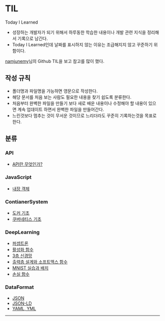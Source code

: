 # TIL

Today I Learned

- 성장하는 개발자가 되기 위해서 하루동한 학습한 내용이나 개발 관련 지식을 정리해서 기록으로 남긴다.
- Today I Learned인데 날짜를 표시하지 않는 이유는 조급해지지 않고 꾸준하기 위함이다.

[namjunemy](https://github.com/namjunemy/TIL)님의 Github TIL을 보고 참고를 많이 했다.

## 작성 규칙

- 폴더명과 파일명을 가능하면 영문으로 작성한다.
- 해당 문서를 처음 보는 사람도 필요한 내용을 찾기 쉽도록 분류한다.
- 처음부터 완벽한 파일을 만들기 보다 새로 배운 내용이나 수정해야 할 내용이 있으면 계속 업데이트 하면서 완벽한 파일을 만들어간다.
- 느린것보다 멈추는 것이 무서운 것이므로 느리더라도 꾸준히 기록하는것을 목표로 한다.

## 분류

### API

- [API란 무엇인가?](./docs/WEB/API.md)

### JavaScript

- [내장 객체](./docs/WEB/Built-in_Object.md)

### ContianerSystem

- [도커 기초](./docs/ContainerSystem/Docker/Docker_basic.md)
- [쿠버네티스 기초](./docs/ContainerSystem/Kubernetes/Kubernetes_basic.md)

### DeepLearning

- [퍼셉트론](./docs/DeepLearning/1_Perceptron.md)
- [활성화 함수](./docs/DeepLearning/2_activation_function.ipynb)
- [3층 신경망](./docs/DeepLearning/3_3layer_nueral_network.ipynb)
- [출력층 설계와 소프트맥스 함수](./docs/DeepLearning/4_outputlayer_softmax.ipynb)
- [MNIST 실습과 배치](./docs/DeepLearning/5_MNIST_practice_batch.ipynb)
- [손실 함수](./docs/DeepLearning/6_loss_function.ipynb)

### DataFormat

- [JSON](./docs/DataFormat/JSON.md)
- [JSON-LD](./docs/DataFormat/JSON-LD.md)
- [YAML, YML](./docs/DataFormat/YAML_YML.md)

---
